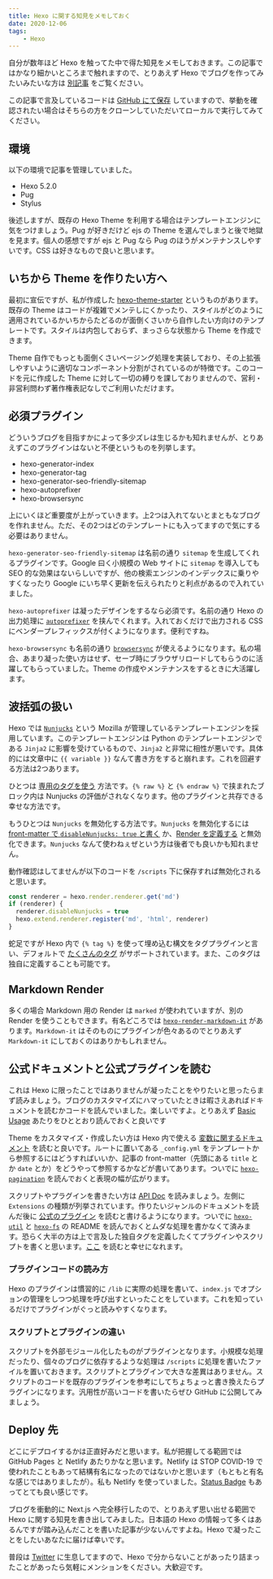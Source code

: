 ```yaml
---
title: Hexo に関する知見をメモしておく
date: 2020-12-06
tags:
    - Hexo
---
```

自分が数年ほど Hexo を触ってた中で得た知見をメモしておきます。この記事ではかなり細かいところまで触れますので、とりあえず Hexo でブログを作ってみたいみたいな方は [別記事](https://oldbigbuddha.dev/post/start-hexo) をご覧ください。

この記事で言及しているコードは [GitHub にて保存](https://github.com/OldBigBuddha/Blog) していますので、挙動を確認されたい場合はそちらの方をクローンしていただいてローカルで実行してみてください。

## 環境

以下の環境で記事を管理していました。

- Hexo 5.2.0
- Pug
- Stylus

後述しますが、既存の Hexo Theme を利用する場合はテンプレートエンジンに気をつけましょう。Pug が好きだけど ejs の Theme を選んでしまうと後で地獄を見ます。個人の感想ですが ejs と Pug なら Pug のほうがメンテナンスしやすいです。CSS は好きなもので良いと思います。

## いちから Theme を作りたい方へ

最初に宣伝ですが、私が作成した [hexo-theme-starter](https://github.com/OldBigBuddha/hexo-theme-starter) というものがあります。既存の Theme はコードが複雑でメンテしにくかったり、スタイルがどのように適用されているかいちからたどるのが面倒くさいから自作したい方向けのテンプレートです。スタイルは内包しておらず、まっさらな状態から Theme を作成できます。

Theme 自作でもっとも面倒くさいページング処理を実装しており、その上拡張しやすいように適切なコンポーネント分割がされているのが特徴です。このコードを元に作成した Theme に対して一切の縛りを課しておりませんので、営利・非営利問わず著作権表記なしでご利用いただけます。

## 必須プラグイン

どういうブログを目指すかによって多少ズレは生じるかも知れませんが、とりあえずこのプラグインはないと不便というものを列挙します。

- hexo-generator-index
- hexo-generator-tag
- hexo-generator-seo-friendly-sitemap
- hexo-autoprefixer
- hexo-browsersync

上にいくほど重要度が上がっていきます。上2つは入れてないとまともなブログを作れません。ただ、その2つはどのテンプレートにも入ってますので気にする必要はありません。

`hexo-generator-seo-friendly-sitemap` は名前の通り `sitemap` を生成してくれるプラグインです。Google 曰く小規模の Web サイトに `sitemap` を導入しても SEO 的な効果はないらしいですが、他の検索エンジンのインデックスに乗りやすくなったり Google にいち早く更新を伝えられたりと利点があるので入れていました。

`hexo-autoprefixer` は凝ったデザインをするなら必須です。名前の通り Hexo の出力処理に [`autoprefixer`](https://github.com/postcss/autoprefixer) を挟んでくれます。入れておくだけで出力される CSS にベンダープレフィックスが付くようになります。便利ですね。

`hexo-browsersync` も名前の通り [`browsersync`](https://browsersync.io/) が使えるようになります。私の場合、あまり凝った使い方はせず、セーブ時にブラウザリロードしてもらうのに活躍してもらっていました。Theme の作成やメンテナンスをするときに大活躍します。

## 波括弧の扱い

Hexo では [`Nunjucks`](http://mozilla.github.io/nunjucks/) という Mozilla が管理しているテンプレートエンジンを採用しています。このテンプレートエンジンは Python のテンプレートエンジンである `Jinja2` に影響を受けているもので、`Jinja2` と非常に相性が悪いです。具体的には文章中に `{{ variable }}` なんて書き方をすると崩れます。これを回避する方法は2つあります。

ひとつは [専用のタグを使う](https://hexo.io/docs/troubleshooting#Escape-Contents) 方法です。`{% raw %}` と `{% endraw %}` で挟まれたブロック内は Nunjucks の評価がされなくなります。他のプラグインと共存できる幸せな方法です。

もうひとつは `Nunjucks` を無効化する方法です。`Nunjucks` を無効化するには [front-matter で `disableNunjucks: true` と書く](https://hexo.io/docs/front-matter#Layout) か、[Render を定義する](https://hexo.io/api/renderer#Disable-Nunjucks-tags) と無効化できます。`Nunjucks` なんて使わねぇぜという方は後者でも良いかも知れません。

動作確認はしてませんが以下のコードを `/scripts` 下に保存すれば無効化されると思います。

```js
const renderer = hexo.render.renderer.get('md')
if (renderer) {
  renderer.disableNunjucks = true
  hexo.extend.renderer.register('md', 'html', renderer)
}
```

蛇足ですが Hexo 内で `{% tag %}` を使って埋め込む構文をタグプラグインと言い、デフォルトで [たくさんのタグ](https://hexo.io/docs/tag-plugins) がサポートされています。また、このタグは独自に定義することも可能です。

## Markdown Render

多くの場合 Markdown 用の Render は `marked` が使われていますが、別の Render を使うこともできます。有名どころでは [`hexo-render-markdown-it`](https://github.com/hexojs/hexo-renderer-markdown-it) があります。`Markdown-it` はそのものにプラグインが色々あるのでとりあえず `Markdown-it` にしておくのはありかもしれません。

## 公式ドキュメントと公式プラグインを読む

これは Hexo に限ったことではありませんが凝ったことをやりたいと思ったらまず読みましょう。ブログのカスタマイズにハマっていたときは暇さえあればドキュメントを読むかコードを読んでいました。楽しいですよ。とりあえず [Basic Usage](https://hexo.io/docs/writing) あたりをひととおり読んでおくと良いです

Theme をカスタマイズ・作成したい方は Hexo 内で使える [変数に関するドキュメント](https://hexo.io/docs/variables) を読むと良いです。ルートに置いてある `_config.yml` をテンプレートから参照するにはどうすればいいか、記事の front-matter（先頭にある `title` とか `date` とか）をどうやって参照するかなどが書いてあります。ついでに [`hexo-pagination`](https://github.com/hexojs/hexo-pagination) を読んでおくと表現の幅が広がります。

スクリプトやプラグインを書きたい方は [API Doc](https://hexo.io/api/) を読みましょう。左側に `Extensions` の種類が列挙されています。作りたいジャンルのドキュメントを読んだ後に [公式のプラグイン](https://github.com/hexojs) を読むと書けるようになります。ついでに [`hexo-util`](https://github.com/hexojs/hexo-util) と [`hexo-fs`](https://github.com/hexojs/hexo-fs) の README を読んでおくとムダな処理を書かなくて済みます。恐らく大半の方は上で言及した独自タグを定義したくてプラグインやスクリプトを書くと思います。[ここ](https://hexo.io/api/tag) を読むと幸せになれます。

### プラグインコードの読み方

Hexo のプラグインは慣習的に `/lib` に実際の処理を書いて、`index.js` でオプションの管理をしつつ処理を呼び出すといったことをしています。これを知っているだけでプラグインがぐっと読みやすくなります。

### スクリプトとプラグインの違い

スクリプトを外部モジュール化したものがプラグインとなります。小規模な処理だったり、個々のブログに依存するような処理は `/scripts` に処理を書いたファイルを置いておきます。スクリプトとプラグインで大きな差異はありません。スクリプトのコードを既存のプラグインを参考にしてちょちょっと書き換えたらプラグインになります。汎用性が高いコードを書いたらぜひ GitHub に公開してみましょう。

## Deploy 先

どこにデプロイするかは正直好みだと思います。私が把握してる範囲では GitHub Pages と Netlify あたりかなと思います。Netlify は STOP COVID-19 で使われたこともあって結構有名になったのではないかと思います（もともと有名な感じではありましたが）。私も Netlify を使っていました。[Status Badge](https://docs.netlify.com/monitor-sites/status-badges/#add-status-badges) もあってとても良い感じです。

ブログを衝動的に Next.js へ完全移行したので、とりあえず思い出せる範囲で Hexo に関する知見を書き出してみました。日本語の Hexo の情報って多くはあるんですが踏み込んだことを書いた記事が少ないんですよね。Hexo で凝ったことをしたいあなたに届けば幸いです。

普段は [Twitter](https://twitter.com/OldBigBuddha) に生息してますので、Hexo で分からないことがあったり詰まったことがあったら気軽にメンションをください。大歓迎です。

